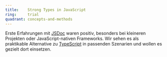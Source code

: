```yaml
---
title:    Strong Types in JavaScript
ring:     trial
quadrant: concepts-and-methods
---
```


Erste Erfahrungen mit [JSDoc][jsdoc] waren positiv, besonders bei kleineren Projekten oder JavaScript-nativen Frameworks. Wir sehen es als praktikable Alternative zu [TypeScript][typescript] in passenden Szenarien und wollen es gezielt dort einsetzen.

[jsdoc]: https://jsdoc.app/
[typescript]: https://www.typescriptlang.org/